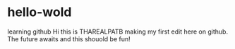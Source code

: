 # hello-wold
learning github
Hi this is THAREALPATB making my first edit here on github. 
The future awaits and this shouold be fun!
